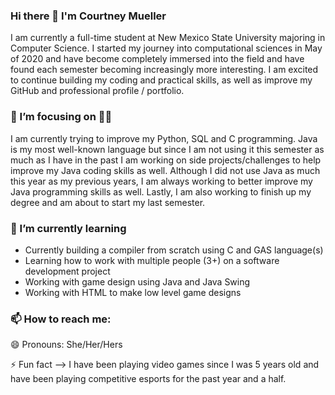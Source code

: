 ### Hi there 👋 I'm Courtney Mueller

I am currently a full-time student at New Mexico State University majoring in Computer Science. I started my journey into computational sciences in May of 2020 and have become completely immersed into the field and have found each semester becoming increasingly more interesting. I am excited to continue building my coding and practical skills, as well as improve my GitHub and professional profile / portfolio. 


### 🔭 I’m focusing on 👨‍💻

I am currently trying to improve my Python, SQL and C programming. Java is my most well-known language but since I am not using it this semester as much as I have in the past I am working on side projects/challenges to help improve my Java coding skills as well. Although I did not use Java as much this year as my previous years, I am always working to better improve my Java programming skills as well. Lastly, I am also working to finish up my degree and am about to start my last semester.

### 🌱 I’m currently learning

- Currently building a compiler from scratch using C and GAS language(s)
- Learning how to work with multiple people (3+) on a software development project
- Working with game design using Java and Java Swing
- Working with HTML to make low level game designs

### 📫 How to reach me: 

😄 Pronouns: She/Her/Hers

⚡ Fun fact --> I have been playing video games since I was 5 years old and have been playing competitive esports for the past year and a half.

